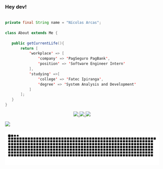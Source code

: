 ### Hey dev!

 ```java

private final String name = "Nícolas Arcas";

class About extends Me {

    public getCurrentLife(){
        return [
            'workplace' => [
                'company' => 'PagSeguro PagBank',
                'position' => 'Software Engineer Intern'         
            ],
            'studying' =>[
                'college' => 'Fatec Ipiranga',
                'degree' => 'System Analysis and Development'
            ]
        ];
    }
}
```

<a href="https://github.com/nicolasarcas">
  <p align="center">
    <img height="180em" src="https://github-readme-stats.vercel.app/api?username=nicolasarcas&show_icons=true&theme=tokyonight&include_all_commits=true&count_private=true"/>
    <img height="180em" src="https://github-readme-stats.vercel.app/api/top-langs/?username=nicolasarcas&layout=compact&langs_count=16&theme=tokyonight"/>
    <img height="180em" src = "https://github-readme-streak-stats.herokuapp.com?user=nicolasarcas&theme=tokyonight&hide_border=true">
  </p>
    
<a href="https://www.linkedin.com/in/nicolas-arcas-01063712a" target="_blank"><img src="https://img.shields.io/badge/-LinkedIn-%230077B5?style=for-the-badge&logo=linkedin&logoColor=white" target="_blank"></a> 

![Snake animation](https://github.com/nicolasarcas/nicolasarcas/blob/output/github-contribution-grid-snake.svg)

